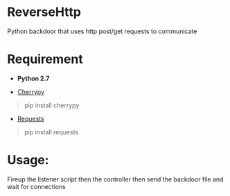 # ReverseHttp
Python backdoor that uses http post/get requests to communicate
# Requirement

- **Python 2.7**

- [Cherrypy](http://www.cherrypy.org/)
>pip install cherrypy

- [Requests](http://docs.python-requests.org/en/master/)
>pip install requests

# Usage:
Fireup the listener script then the controller then send the backdoor file and wait for connections

